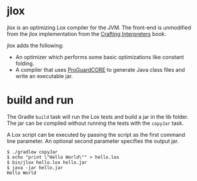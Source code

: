 # jlox

jlox is an optimizing Lox compiler for the JVM. The front-end is 
unmodified from the jlox implementation from the [Crafting Interpreters](https://craftinginterpreters.com/) book.

jlox adds the following:

* An optimizer which performs some basic optimizations like constant folding.
* A compiler that uses [ProGuardCORE](https://github.com/guardsquare/proguard-core) to generate Java class files
 and write an executable jar.

# build and run

The Gradle `build` task will run the Lox tests and build a jar in the lib folder.
The jar can be compiled without running the tests with the `copyJar` task.

A Lox script can be executed by passing the script as the first command line
parameter. An optional second parameter specifies the output jar.

```shell
$ ./gradlew copyJar
$ echo "print \"Hello World\"" > hello.lox
$ bin/jlox hello.lox hello.jar
$ java -jar hello.jar
Hello World
```
